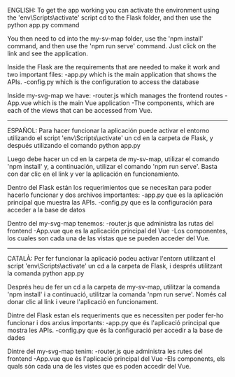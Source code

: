 ENGLISH:
To get the app working you can activate the environment using the 'env\Scripts\activate' script cd to the Flask folder, and then use the python app.py command

You then need to cd into the my-sv-map folder, use the 'npm install' command, and then use the 'npm run serve' command. Just click on the link and see the application.

Inside the Flask are the requirements that are needed to make it work and two important files:
    -app.py which is the main application that shows the APIs.
    -config.py which is the configuration to access the database

Inside my-svg-map we have:
    -router.js which manages the frontend routes
    -App.vue which is the main Vue application
    -The components, which are each of the views that can be accessed from Vue.
______________________________________________________________________________________________________________________________________________________________________________________________________________________________________________________________
ESPAÑOL:
Para hacer funcionar la aplicación puede activar el entorno utilizando el script 'env\Scripts\activate' un cd en la carpeta de Flask, y después utilizando el comando python app.py

Luego debe hacer un cd en la carpeta de my-sv-map, utilizar el comando 'npm install' y, a continuación, utilizar el comando 'npm run serve'. Basta con dar clic en el link y ver la aplicación en funcionamiento.

Dentro del Flask están los requerimientos que se necesitan para poder hacerlo funcionar y dos archivos importantes:
    -app.py que es la aplicación principal que muestra las APIs.
    -config.py que es la configuración para acceder a la base de datos

Dentro del my-svg-map tenemos:
    -router.js que administra las rutas del frontend
    -App.vue que es la aplicación principal del Vue
    -Los componentes, los cuales son cada una de las vistas que se pueden acceder del Vue.
______________________________________________________________________________________________________________________________________________________________________________________________________________________________________________________________
CATALÀ:
Per fer funcionar la aplicació podeu activar l'entorn utilitzant el script 'env\Scripts\activate' un cd a la carpeta de Flask, i després utilitzant la comanda python app.py

Després heu de fer un cd a la carpeta de my-sv-map, utilitzar la comanda 'npm install' i a continuació, utilitzar la comanda 'npm run serve'. Només cal donar clic al link i veure l'aplicació en funcionament.

Dintre del Flask estan els requeriments que es necessiten per poder fer-ho funcionar i dos arxius importants:
    -app.py que és l'aplicació principal que mostra les APIs.
    -config.py que és la configuració per accedir a la base de dades

Dintre del my-svg-map tenim:
    -router.js que administra les rutes del frontend
    -App.vue que és l'aplicació principal del Vue
    -Els components, els quals són cada una de les vistes que es poden accedir del Vue.
